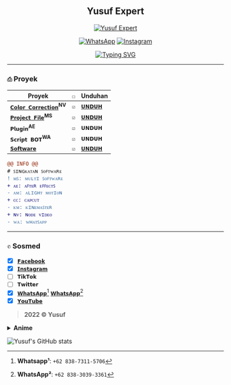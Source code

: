 <h2 align="center">Yusuf Expert</h2>
<p align="center">
<a href="#"><img src="https://img.shields.io/badge/-Yusuf%20Expert-blue?style=for-the-badge" alt="Yusuf Expert"></a>
</p>
<p align="center">
<a href="https://wa.me/6283873115706"><img src="https://img.shields.io/badge/WhatsApp-+6283873115706-brightgreen?style=for-the-badge&logo=whatsapp" alt="WhatsApp"></a>
<a href="https://www.instagram.com/yusuf.expert"><img src="https://img.shields.io/badge/Instagram-yusuf.expert-red?style=for-the-badge&logo=instagram" alt="Instagram"></a>
</p>
<p align="center">
<a href="https://git.io/typing-svg"><img src="http://readme-typing-svg.herokuapp.com?font=Silkscreen&pause=1000&color=FFFF00&center=true&vCenter=true&width=435&lines=WA%3A+%2B62+838-7311-5706;IG%3A+yusuf.expert" alt="Typing SVG" /></a>
</p>

---
### `⎙` Proyek
|Proyek|`☐`|Unduhan|
|-|-|-|
|[`𝗖𝗼𝗹𝗼𝗿 𝗖𝗼𝗿𝗿𝗲𝗰𝘁𝗶𝗼𝗻`]()<sup>**NV**</sup>|`☑`|[`𝗨𝗡𝗗𝗨𝗛`](https://github.com/YusufExpert/YusufExpert/blob/main/CC's/README.md)|
|[`𝗣𝗿𝗼𝗷𝗲𝗰𝘁 𝗙𝗶𝗹𝗲`]()<sup>**MS**</sup>|`☑`|[`𝗨𝗡𝗗𝗨𝗛`]()|
|`𝗣𝗹𝘂𝗴𝗶𝗻`<sup>**AE**</sup>|`☑`|`𝗨𝗡𝗗𝗨𝗛`|
|`𝗦𝗰𝗿𝗶𝗽𝘁 𝗕𝗢𝗧`<sup>**WA**</sup>|`☑`|`𝗨𝗡𝗗𝗨𝗛`|
|[`𝗦𝗼𝗳𝘁𝘄𝗮𝗿𝗲`]()|`☑`|[`𝗨𝗡𝗗𝗨𝗛`](https://github.com/YusufExpert/YusufExpert/blob/main/Software's/README.md)|

```diff
@@ INFO @@
# ꜱɪɴɢᴋᴀᴛᴀɴ ꜱᴏꜰᴛᴡᴀʀᴇ 
! ᴍꜱ: ᴍᴜʟᴛɪ ꜱᴏꜰᴛᴡᴀʀᴇ 
+ ᴀᴇ: ᴀꜰᴛᴇʀ ᴇꜰꜰᴇᴄᴛꜱ 
- ᴀᴍ: ᴀʟɪɢʜᴛ ᴍᴏᴛɪᴏɴ 
+ ᴄᴄ: ᴄᴀᴘᴄᴜᴛ 
- ᴋᴍ: ᴋɪɴᴇᴍᴀꜱᴛᴇʀ 
+ ɴᴠ: ɴᴏᴅᴇ ᴠɪᴅᴇᴏ 
- ᴡᴀ: ᴡʜᴀᴛꜱᴀᴘᴘ  
```
---
### `✆` Sosmed
- [x] [`𝗙𝗮𝗰𝗲𝗯𝗼𝗼𝗸`](https://www.facebook.com/yusuf.oct)
- [x] [`𝗜𝗻𝘀𝘁𝗮𝗴𝗿𝗮𝗺`](https://www.instagram.com/yusuf.expert)
- [ ] `𝗧𝗶𝗸𝗧𝗼𝗸`
- [ ] `𝗧𝘄𝗶𝘁𝘁𝗲𝗿`
- [x] [`𝗪𝗵𝗮𝘁𝘀𝗔𝗽𝗽`](https://wa.me/6283873115706)[^1] [`𝗪𝗵𝗮𝘁𝘀𝗔𝗽𝗽`](https://wa.me/6283830393361)[^2]
- [x] [`𝗬𝗼𝘂𝗧𝘂𝗯𝗲`](https://youtube.com/channel/UC2e7RORRZrNNTyXXO4lqvjw)

[^1]: **Whatsapp¹**: `+62 838-7311-5706`
[^2]: **WhatsApp²**: `+62 838-3039-3361`

> **2022 © Yusuf**

**<details><summary>Anime</summary><img src="./Media's/moe-3251269_640.png"></details>**

![Yusuf's GitHub stats](https://github-readme-stats.vercel.app/api?username=YusufExpert&show_icons=true&theme=react)

